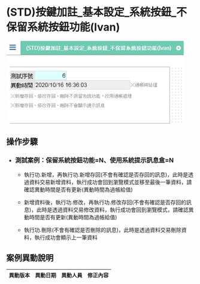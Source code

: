 # (STD)按鍵加註_基本設定_系統按鈕_不保留系統按鈕功能(Ivan)

![FX999500001868]

## 操作步驟
* ### 測試案例：保留系統按鈕功能=N、使用系統提示訊息盒=N	
	* 執行功.新增，再執行功.新增存回(不會有確認是否存回的訊息)，此時是透過資料交易新增資料，執行成功會回到瀏覽模式並移至最後一筆資料，請確認異動時間是否有更新(異動時間為過帳給值)

	* 新增資料後，執行功.修改，再執行功.修改存回(不會有確認是否存回的訊息)，此時是透過資料交易修改資料，執行成功會回到瀏覽模式，請確認異動時間是否有更新(異動時間為過帳給值)

	* 執行功.刪除(不會有確認是否刪除的訊息)，此時是透過資料交易刪除資料，執行成功會顯示上一筆資料

## <div id="history">案例異動說明</div>
|異動版本|異動日期|異動人員|修正內容|
|--------|-------|-------|-------|


<!--超連結引用ps.畫面上看不到-->
[FX999500001868]:attachment/FX999500001868.jpg